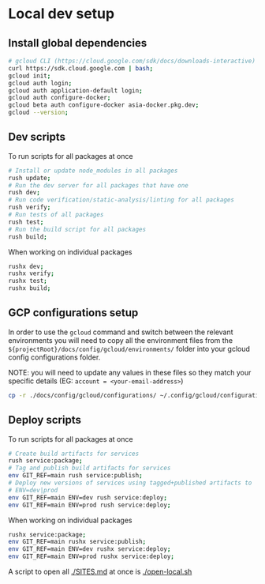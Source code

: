 # Local dev setup

## Install global dependencies

```sh
# gcloud CLI (https://cloud.google.com/sdk/docs/downloads-interactive)
curl https://sdk.cloud.google.com | bash;
gcloud init;
gcloud auth login;
gcloud auth application-default login;
gcloud auth configure-docker;
gcloud beta auth configure-docker asia-docker.pkg.dev;
gcloud --version;
```

## Dev scripts

To run scripts for all packages at once

```sh
# Install or update node_modules in all packages
rush update;
# Run the dev server for all packages that have one
rush dev;
# Run code verification/static-analysis/linting for all packages
rush verify;
# Run tests of all packages
rush test;
# Run the build script for all packages
rush build;
```

When working on individual packages

```sh
rushx dev;
rushx verify;
rushx test;
rushx build;
```

## GCP configurations setup

In order to use the `gcloud` command and switch between the relevant environments you will need to copy all the environment files from the `${projectRoot}/docs/config/gcloud/environments/` folder into your gcloud config configurations folder.

NOTE: you will need to update any values in these files so they match your specific details (EG: `account = <your-email-address>`)

```sh
cp -r ./docs/config/gcloud/configurations/ ~/.config/gcloud/configurations/;
```

## Deploy scripts

To run scripts for all packages at once

```sh
# Create build artifacts for services
rush service:package;
# Tag and publish build artifacts for services
env GIT_REF=main rush service:publish;
# Deploy new versions of services using tagged+published artifacts to
# ENV=dev|prod
env GIT_REF=main ENV=dev rush service:deploy;
env GIT_REF=main ENV=prod rush service:deploy;
```

When working on individual packages

```sh
rushx service:package;
env GIT_REF=main rushx service:publish;
env GIT_REF=main ENV=dev rushx service:deploy;
env GIT_REF=main ENV=prod rushx service:deploy;
```

A script to open all [./SITES.md](./SITES.md) at once is [./open-local.sh](../open-local.sh)
